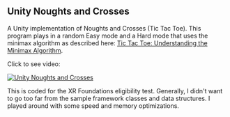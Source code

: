 ## Unity Noughts and Crosses

A Unity implementation of Noughts and Crosses (Tic Tac Toe). This program plays in a random Easy mode and a Hard mode that uses the minimax algorithm as described here: [Tic Tac Toe: Understanding the Minimax Algorithm](https://www.neverstopbuilding.com/blog/minimax).

Click to see video:

[![Unity Noughts and Crosses](https://img.youtube.com/vi/or8tXsLl58Y/0.jpg)](https://www.youtube.com/watch?v=or8tXsLl58Y "Unity Noughts and Crosses")

This is coded for the XR Foundations eligibility test. Generally, I didn't want to go too far from the sample framework classes and data structures. I played around with some speed and memory optimizations.

